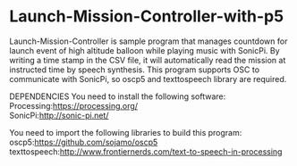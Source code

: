 # Launch-Mission-Controller-with-p5

Launch-Mission-Controller is sample program that manages countdown for launch event of high altitude balloon while playing music with SonicPi. By writing a time stamp in the CSV file, it will automatically read the mission at instructed time by speech synthesis. This program supports OSC to communicate with SonicPi, so oscp5 and texttospeech library are required.

DEPENDENCIES
You need to install the following software:
Processing:https://processing.org/</br>
SonicPi:http://sonic-pi.net/

You need to import the following libraries to build this program:
oscp5:https://github.com/sojamo/oscp5</br>
texttospeech:http://www.frontiernerds.com/text-to-speech-in-processing

